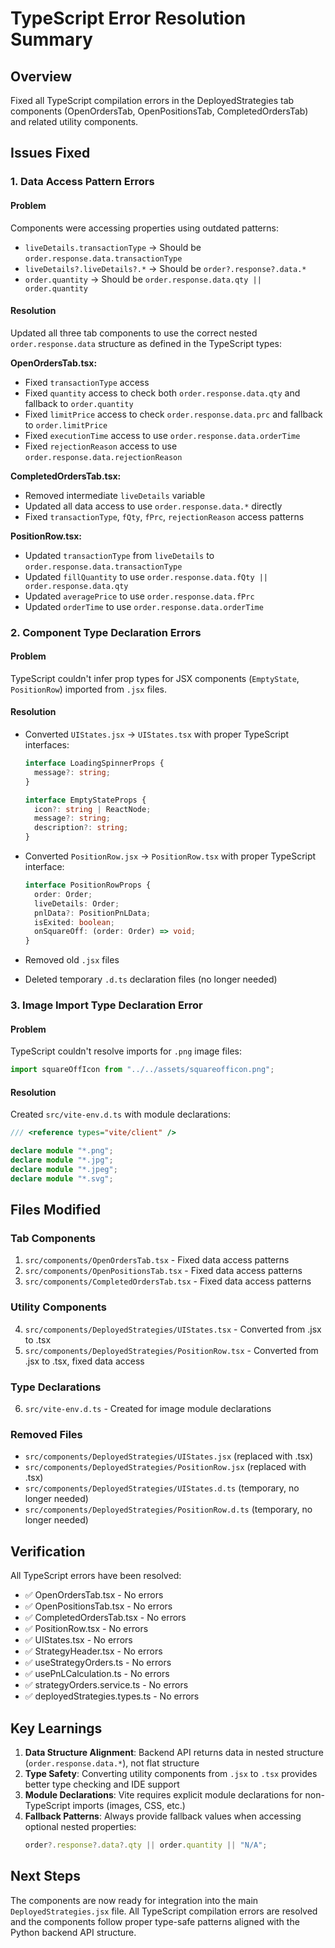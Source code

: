 # TypeScript Error Resolution Summary

## Overview

Fixed all TypeScript compilation errors in the DeployedStrategies tab components (OpenOrdersTab, OpenPositionsTab, CompletedOrdersTab) and related utility components.

## Issues Fixed

### 1. Data Access Pattern Errors

#### Problem

Components were accessing properties using outdated patterns:

- `liveDetails.transactionType` → Should be `order.response.data.transactionType`
- `liveDetails?.liveDetails?.*` → Should be `order?.response?.data.*`
- `order.quantity` → Should be `order.response.data.qty || order.quantity`

#### Resolution

Updated all three tab components to use the correct nested `order.response.data` structure as defined in the TypeScript types:

**OpenOrdersTab.tsx:**

- Fixed `transactionType` access
- Fixed `quantity` access to check both `order.response.data.qty` and fallback to `order.quantity`
- Fixed `limitPrice` access to check `order.response.data.prc` and fallback to `order.limitPrice`
- Fixed `executionTime` access to use `order.response.data.orderTime`
- Fixed `rejectionReason` access to use `order.response.data.rejectionReason`

**CompletedOrdersTab.tsx:**

- Removed intermediate `liveDetails` variable
- Updated all data access to use `order.response.data.*` directly
- Fixed `transactionType`, `fQty`, `fPrc`, `rejectionReason` access patterns

**PositionRow.tsx:**

- Updated `transactionType` from `liveDetails` to `order.response.data.transactionType`
- Updated `fillQuantity` to use `order.response.data.fQty || order.response.data.qty`
- Updated `averagePrice` to use `order.response.data.fPrc`
- Updated `orderTime` to use `order.response.data.orderTime`

### 2. Component Type Declaration Errors

#### Problem

TypeScript couldn't infer prop types for JSX components (`EmptyState`, `PositionRow`) imported from `.jsx` files.

#### Resolution

- Converted `UIStates.jsx` → `UIStates.tsx` with proper TypeScript interfaces:

  ```typescript
  interface LoadingSpinnerProps {
    message?: string;
  }

  interface EmptyStateProps {
    icon?: string | ReactNode;
    message?: string;
    description?: string;
  }
  ```

- Converted `PositionRow.jsx` → `PositionRow.tsx` with proper TypeScript interface:

  ```typescript
  interface PositionRowProps {
    order: Order;
    liveDetails: Order;
    pnlData?: PositionPnLData;
    isExited: boolean;
    onSquareOff: (order: Order) => void;
  }
  ```

- Removed old `.jsx` files
- Deleted temporary `.d.ts` declaration files (no longer needed)

### 3. Image Import Type Declaration Error

#### Problem

TypeScript couldn't resolve imports for `.png` image files:

```typescript
import squareOffIcon from "../../assets/squareofficon.png";
```

#### Resolution

Created `src/vite-env.d.ts` with module declarations:

```typescript
/// <reference types="vite/client" />

declare module "*.png";
declare module "*.jpg";
declare module "*.jpeg";
declare module "*.svg";
```

## Files Modified

### Tab Components

1. `src/components/OpenOrdersTab.tsx` - Fixed data access patterns
2. `src/components/OpenPositionsTab.tsx` - Fixed data access patterns
3. `src/components/CompletedOrdersTab.tsx` - Fixed data access patterns

### Utility Components

4. `src/components/DeployedStrategies/UIStates.tsx` - Converted from .jsx to .tsx
5. `src/components/DeployedStrategies/PositionRow.tsx` - Converted from .jsx to .tsx, fixed data access

### Type Declarations

6. `src/vite-env.d.ts` - Created for image module declarations

### Removed Files

- `src/components/DeployedStrategies/UIStates.jsx` (replaced with .tsx)
- `src/components/DeployedStrategies/PositionRow.jsx` (replaced with .tsx)
- `src/components/DeployedStrategies/UIStates.d.ts` (temporary, no longer needed)
- `src/components/DeployedStrategies/PositionRow.d.ts` (temporary, no longer needed)

## Verification

All TypeScript errors have been resolved:

- ✅ OpenOrdersTab.tsx - No errors
- ✅ OpenPositionsTab.tsx - No errors
- ✅ CompletedOrdersTab.tsx - No errors
- ✅ PositionRow.tsx - No errors
- ✅ UIStates.tsx - No errors
- ✅ StrategyHeader.tsx - No errors
- ✅ useStrategyOrders.ts - No errors
- ✅ usePnLCalculation.ts - No errors
- ✅ strategyOrders.service.ts - No errors
- ✅ deployedStrategies.types.ts - No errors

## Key Learnings

1. **Data Structure Alignment**: Backend API returns data in nested structure (`order.response.data.*`), not flat structure
2. **Type Safety**: Converting utility components from `.jsx` to `.tsx` provides better type checking and IDE support
3. **Module Declarations**: Vite requires explicit module declarations for non-TypeScript imports (images, CSS, etc.)
4. **Fallback Patterns**: Always provide fallback values when accessing optional nested properties:
   ```typescript
   order?.response?.data?.qty || order.quantity || "N/A";
   ```

## Next Steps

The components are now ready for integration into the main `DeployedStrategies.jsx` file. All TypeScript compilation errors are resolved and the components follow proper type-safe patterns aligned with the Python backend API structure.
